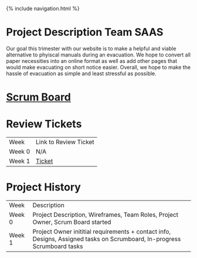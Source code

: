 {% include navigation.html %}

# Project Description Team SAAS
Our goal this trimester with our website is to make a helpful and viable alternative to phyiscal manuals during an evacuation. We hope to convert all paper necessities into an online format as well as add other pages that would make evacuating on short notice easier. Overall, we hope to make the hassle of evacuation as simple and least stressful as possible.

# [Scrum Board](https://github.com/sarayu-pr11/saas/projects/1)

# Review Tickets
<table>
  <tr>
    <td> Week</td>
    <td> Link to Review Ticket </td>
  </tr>
  <tr>
    <td> Week 0 </td>
    <td> N/A </td>
  </tr>
  <tr>
    <td> Week 1 </td>
    <td> <a href="https://github.com/sarayu-pr11/saas/projects/1#card-79290897">Ticket</a></td>
  </tr>
  </table>
  
  
 # Project History
  <table>
  <tr>
    <td> Week</td>
    <td> Description </td>
  </tr>
  <tr>
    <td> Week 0 </td>
    <td> Project Description, Wireframes, Team Roles, Project Owner, Scrum Board started </td>
  </tr>
  <tr>
    <td> Week 1 </td>
    <td> Project Owner inititial requirements + contact info, Designs, Assigned tasks on Scrumboard, In-progress Scrumboard tasks </td>
  </tr>
  </table>
